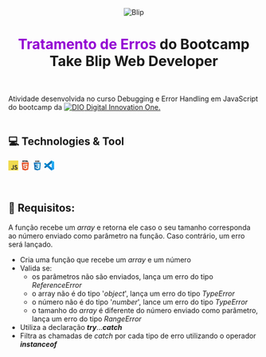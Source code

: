 <!--Banner session-->
<p align="center">
  <img src="https://i.postimg.cc/JzpR616z/995e4a20-0e54-48e9-8e96-f3a581f32ebf.png" alt="Blip" width="200">
</p>

<!--About session-->
<h1 align="center"><span style="color: DarkViolet;">Tratamento de Erros</span> do Bootcamp Take Blip Web Developer</h1>
<br>

<p>Atividade desenvolvida no curso Debugging e Error Handling em JavaScript do bootcamp da <a href="https://digitalinnovation.one/"><img src="https://hermes.digitalinnovation.one/assets/diome/logo.svg" alt="DIO" tittle="Digital Innovation One" width="40"> Digital Innovation One.</a>
<br><br>

<!-- Languages icons -->
<h2> 💻 Technologies & Tool </h2>
<p align="left">
  <code><img height="20" src="https://raw.githubusercontent.com/github/explore/80688e429a7d4ef2fca1e82350fe8e3517d3494d/topics/javascript/javascript.png"></code>
  <code><img height="20" src="https://raw.githubusercontent.com/github/explore/80688e429a7d4ef2fca1e82350fe8e3517d3494d/topics/html/html.png"></code>
  <code><img height="20" src="https://raw.githubusercontent.com/github/explore/80688e429a7d4ef2fca1e82350fe8e3517d3494d/topics/css/css.png"></code>
  <code><img height="20" src="https://raw.githubusercontent.com/github/explore/80688e429a7d4ef2fca1e82350fe8e3517d3494d/topics/visual-studio-code/visual-studio-code.png"></code>
</p><br>

<!-- Projects -->
<h2> 🎯 Requisitos: </h2>

A função recebe um _array_ e retorna ele caso o seu tamanho corresponda ao número enviado como parâmetro na função. Caso contrário, um erro será lançado.

- Cria uma função que recebe um _array_ e um número
- Valida se:
  - os parâmetros não são enviados, lança um erro do tipo _ReferenceError_
  - o array não é do tipo '_object_', lança um erro do tipo _TypeError_
  - o número não é do tipo '_number_', lance um erro do tipo _TypeError_
  - o tamanho do _array_ é diferente do número enviado como parâmetro, lança um erro do tipo _RangeError_
- Utiliza a declaração **_try_**...**_catch_**
- Filtra as chamadas de _catch_ por cada tipo de erro utilizando o operador **_instanceof_**
